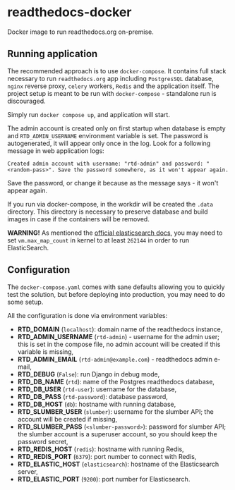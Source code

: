 # readthedocs-docker

Docker image to run readthedocs.org on-premise.

## Running application

The recommended approach is to use `docker-compose`. It contains full stack necessary to
run `readthedocs.org` app including `PostgresSQL` database, `nginx` reverse proxy, `celery` workers, 
`Redis` and the application itself. The project setup is meant to be run with `docker-compose` - standalone
run is discouraged.

Simply run `docker compose up`, and application will start.

The admin account is created only on first startup when database is empty and `RTD_ADMIN_USERNAME` 
environment variable is set. The password is autogenerated, it will appear only once in the log.
Look for a following message in web application logs:  
```
Created admin account with username: "rtd-admin" and password: "<random-pass>". Save the password somewhere, as it won't appear again.
```

Save the password, or change it because as the message says - it won't appear again.

If you run via docker-compose, in the workdir will be created the `.data` directory. 
This directory is necessary to preserve database and build images in case if the containers
will be removed.

**WARNING!** As mentioned the [official elasticsearch docs](https://www.elastic.co/guide/en/elasticsearch/reference/current/docker.html#docker-cli-run-prod-mode),
you may need to set `vm.max_map_count` in kernel to at least `262144` in order to run ElasticSearch.

## Configuration

The `docker-compose.yaml` comes with sane defaults allowing you to quickly test the solution,
but before deploying into production, you may need to do some setup.

All the configuration is done via environment variables:

- **RTD_DOMAIN** (`localhost`): domain name of the readthedocs instance,
- **RTD_ADMIN_USERNAME** (`rtd-admin`) - username for the admin user; this is set in the compose
    file, no admin account will be created if this variable is missing,
- **RTD_ADMIN_EMAIL** (`rtd-admin@example.com`) - readthedocs admin e-mail,
- **RTD_DEBUG** (`False`): run Django in debug mode,
- **RTD_DB_NAME** (`rtd`): name of the Postgres readthedocs database,
- **RTD_DB_USER** (`rtd-user`): username for the database,
- **RTD_DB_PASS** (`rtd-password`): database password,
- **RTD_DB_HOST** (`db`): hostname with running database,
- **RTD_SLUMBER_USER** (`slumber`): username for the slumber API; the account will be created
    if missing,
- **RTD_SLUMBER_PASS** (`<slumber-password>`): password for slumber API; the slumber account is
    a superuser account, so you should keep the password secret,
- **RTD_REDIS_HOST** (`redis`): hostname with running Redis,
- **RTD_REDIS_PORT** (`6379`): port number to connect with Redis,
- **RTD_ELASTIC_HOST** (`elasticsearch`): hostname of the Elasticsearch server,
- **RTD_ELASTIC_PORT** (`9200`): port number for Elasticsearch.
